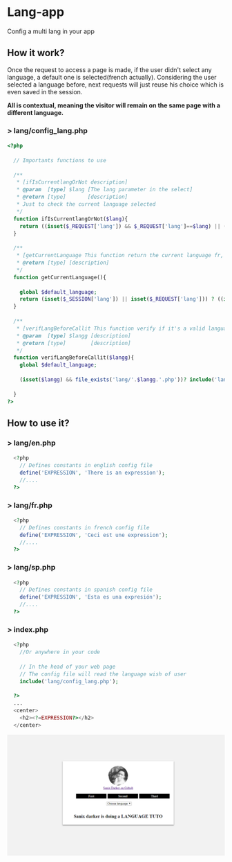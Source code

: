 # Lang-app
Config a multi lang in your app

## How it work?
Once the request to access a page is made, if the user didn't select any language, a default one is selected(french actually). Considering the user selected a language before, next requests will just reuse his choice which is even saved in the session.

**All is contextual, meaning the visitor will remain on the same page with a different language.**
### > lang/config_lang.php
```php
<?php 
  
  // Importants functions to use 

  /**
   * [ifIsCurrentlangOrNot description]
   * @param  [type] $lang [The lang parameter in the select]
   * @return [type]       [description]
   * Just to check the current language selected
   */
  function ifIsCurrentlangOrNot($lang){
    return ((isset($_REQUEST['lang']) && $_REQUEST['lang']==$lang) || (isset($_SESSION['lang']) && $_SESSION['lang']==$lang))? true : false ;
  }

  /**
   * [getCurrentLanguage This function return the current language fr, en, sp,...]
   * @return [type] [description]
   */
  function getCurrentLanguage(){

    global $default_language;
    return (isset($_SESSION['lang']) || isset($_REQUEST['lang'])) ? ((isset($_SESSION['lang']) && !isset($_REQUEST['lang'])) ? $_SESSION['lang'] : $_REQUEST['lang']) : $default_language;
  }

  /**
   * [verifLangBeforeCallit This function verify if it's a valid language before set it as the current language]
   * @param  [type] $langg [description]
   * @return [type]        [description]
   */
  function verifLangBeforeCallit($langg){
    global $default_language;
    
    (isset($langg) && file_exists('lang/'.$langg.'.php'))? include('lang/'.$langg.'.php'): include('lang/'.$default_language.'.php');

  }
?>

```
## How to use it?

### > lang/en.php
```php
  <?php 
    // Defines constants in english config file
    define('EXPRESSION', 'There is an expression');
    //....
  ?>
```
### > lang/fr.php
```php
  <?php 
    // Defines constants in french config file
    define('EXPRESSION', 'Ceci est une expression');
    //....
  ?>
```

### > lang/sp.php
```php
  <?php 
    // Defines constants in spanish config file
    define('EXPRESSION', 'Esta es una expresión');
    //....
  ?>
```

### > index.php 
```php
  <?php 
    //Or anywhere in your code

    // In the head of your web page
    // The config file will read the language wish of user
    include('lang/config_lang.php');
  
  ?>
  ...
  <center>
    <h2><?=EXPRESSION?></h2>
  </center>
```

<img src="img/capture.png" >
